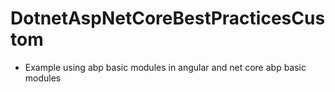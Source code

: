 # DotnetAspNetCoreBestPracticesCustom
- Example using abp basic modules in angular and net core abp basic modules
